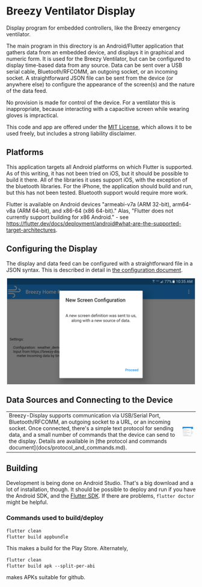 # Breezy Ventilator Display
Display program for embedded controllers, like the Breezy emergency ventilator.

The main program in this directory is an Android/Flutter application that
gathers data from an embedded device, and displays it in graphical and numeric
form.  It is used for the Breezy Ventilator, but can be configured to display
time-based data from any source.  Data can be sent over a USB serial cable,
Bluetooth/RFCOMM, an outgoing socket, or an incoming socket.  A straightforward
JSON file can be sent from the device (or anywhere else) to configure the
appearance of the screen(s) and the nature of the data feed.

No provision is made for control of the device.  For a ventilator this is
inappropriate, because interacting with
a capacitive screen while wearing gloves is impractical.

This code and app are offered under the [MIT License](LICENSE), which allows it to
be used freely, but includes a strong liability disclaimer.


## Platforms

This application targets all Android platforms on which Flutter is supported.
As of this writing, it has not been tried on iOS, but it should be possible
to build it there.  All of the libraries it uses support iOS, with the
exception of the bluetooth libraries.  For the iPhone, the application should
build and run, but this has not been tested.  Bluetooth support would require
more work.

Flutter is available on Android devices
"armeabi-v7a (ARM 32-bit), arm64-v8a (ARM 64-bit), and x86-64 (x86 64-bit)."  Alas,
"Flutter does not currently support building for x86 Android." - see 
https://flutter.dev/docs/deployment/android#what-are-the-supported-target-architectures.

## Configuring the Display

The display and data feed can be configured with a straightforward file
in a JSON syntax.  This is described in detail in
[the configuration document](docs/configure.md).

<center>
<img align="center" width="500" src="breezy/docs/images/new_config.png">
</center>

## Data Sources and Connecting to the Device

<table><tr>
<td>
Breezy-Display supports communication via USB/Serial Port, Bluetooth/RFCOMM,
an outgoing socket to a URL, or an incoming socket.  Once connected, there's
a simple text protocol for sending data, and a small number of commands
that the device can send to the display.  Details are available in
[the protocol and commands document](docs/protocol_and_commands.md).
</td>
<td>
<img align="right" width="300" src="breezy/docs/images/input_menu.png">
</td>
</tr></table>

## Building

Development is being done on Android Studio.  That's a big download and a lot of
installation, though.  It should be possible to deploy and run if you have the
Android SDK, and the [Flutter SDK](https://flutter.dev/docs/development/tools/sdk/releases).
If there are problems, `flutter doctor` might be helpful.

### Commands used to build/deploy
```
flutter clean
flutter build appbundle
```
This makes a build for the Play Store.  Alternately,
```
flutter clean
flutter build apk --split-per-abi
```
makes APKs suitable for github.

